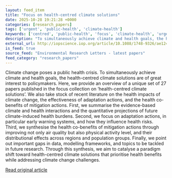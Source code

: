 ```yaml
---
layout: feed_item
title: "Focus on health-centred climate solutions"
date: 2025-10-28 19:21:28 +0000
categories: [research_papers]
tags: ['urgent', 'public-health', 'climate-health']
keywords: ['centred', 'public-health', 'focus', 'climate-health', 'urgent', 'health']
description: "To simultaneously achieve climate and health goals, the health-centred climate solutions are of great interest to policymakers"
external_url: http://iopscience.iop.org/article/10.1088/1748-9326/ae1244
is_feed: true
source_feed: "Environmental Research Letters - latest papers"
feed_category: "research_papers"
---
```


Climate change poses a public health crisis. To simultaneously achieve climate and health goals, the health-centred climate solutions are of great interest to policymakers. Here, we provide an overview of a unique set of 27 papers published in the focus collection on ‘health-centred climate solutions’. We also take stock of recent literature on the health impacts of climate change, the effectiveness of adaptation actions, and the health co-benefits of mitigation actions. First, we summarise the evidence-based climate and health interactions and the quantitative projections of future climate-induced health burdens. Second, we focus on adaptation actions, in particular early warning systems, and how they influence health risks. Third, we synthesise the health co-benefits of mitigation actions through improving not only air quality but also physical activity level, and their distributional effects across regions and population groups. Finally, we point out important gaps in data, modelling frameworks, and topics to be tackled in future research. Through this synthesis, we aim to catalyse a paradigm shift toward health-centred climate solutions that prioritise health benefits while addressing climate change challenges.

[Read original article](http://iopscience.iop.org/article/10.1088/1748-9326/ae1244)
